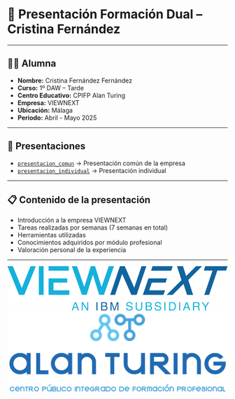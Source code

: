 # 📄 Presentación Formación Dual – Cristina Fernández
---

## 👩‍💻 Alumna

- **Nombre:** Cristina Fernández Fernández  
- **Curso:** 1º DAW – Tarde  
- **Centro Educativo:** CPIFP Alan Turing
- **Empresa:** VIEWNEXT  
- **Ubicación:** Málaga  
- **Periodo:** Abril - Mayo 2025  

---

## 📁 Presentaciones

- [`presentacion_comun`](https://www.canva.com/design/DAGn9kcxgtg/dGrGwVueLEWerYawlSBh4g/edit?utm_content=DAGn9kcxgtg&utm_campaign=designshare&utm_medium=link2&utm_source=sharebutton) → Presentación común de la empresa  
- [`presentacion_individual`](https://www.canva.com/design/DAGmqUqxlvc/hEYAghyLjLwrTqjmXyiAYw/edit?utm_content=DAGmqUqxlvc&utm_campaign=designshare&utm_medium=link2&utm_source=sharebutton) → Presentación individual 


---

## 📋 Contenido de la presentación

- Introducción a la empresa VIEWNEXT  
- Tareas realizadas por semanas (7 semanas en total)  
- Herramientas utilizadas  
- Conocimientos adquiridos por módulo profesional  
- Valoración personal de la experiencia  


---

![Logo VIEWNEXT](imagenes/logo-viewnext.png)  
![Logo Instituto](imagenes/logo-instituto.png)
